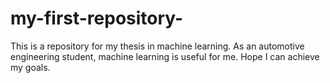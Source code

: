 # my-first-repository-
This is a repository for my thesis in machine learning. As an automotive engineering student, machine learning is useful for me. Hope I can achieve my goals. 
